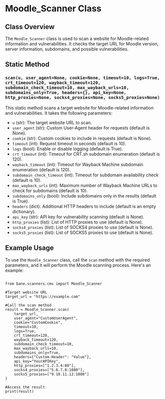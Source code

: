 <h1>Moodle_Scanner Class</h1>

<h2>Class Overview</h2>
<p>The <code>Moodle_Scanner</code> class is used to scan a website for Moodle-related information and vulnerabilities. It checks the target URL for Moodle version, server information, subdomains, and possible vulnerabilities.</p>

<h2>Static Method</h2>
<h3><code>scan(u, user_agent=None, cookie=None, timeout=10, logs=True, crt_timeout=120, wayback_timeout=120, subdomain_check_timeout=10, max_wayback_urls=10, subdomains_only=True, headers={}, api_key=None, http_proxies=None, socks4_proxies=None, socks5_proxies=None)</code></h3>
<p>This static method scans a target website for Moodle-related information and vulnerabilities. It takes the following parameters:</p>

<ul>
    <li><code>u</code> (str): The target website URL to scan.</li>
    <li><code>user_agent</code> (str): Custom User-Agent header for requests (default is None).</li>
    <li><code>cookie</code> (str): Custom cookies to include in requests (default is None).</li>
    <li><code>timeout</code> (int): Request timeout in seconds (default is 10).</li>
    <li><code>logs</code> (bool): Enable or disable logging (default is True).</li>
    <li><code>crt_timeout</code> (int): Timeout for CRT.sh subdomain enumeration (default is 120).</li>
    <li><code>wayback_timeout</code> (int): Timeout for Wayback Machine subdomain enumeration (default is 120).</li>
    <li><code>subdomain_check_timeout</code> (int): Timeout for subdomain availability check (default is 10).</li>
    <li><code>max_wayback_urls</code> (int): Maximum number of Wayback Machine URLs to check for subdomains (default is 10).</li>
    <li><code>subdomains_only</code> (bool): Include subdomains only in the results (default is True).</li>
    <li><code>headers</code> (dict): Additional HTTP headers to include (default is an empty dictionary).</li>
    <li><code>api_key</code> (str): API key for vulnerability scanning (default is None).</li>
    <li><code>http_proxies</code> (list): List of HTTP proxies to use (default is None).</li>
    <li><code>socks4_proxies</code> (list): List of SOCKS4 proxies to use (default is None).</li>
    <li><code>socks5_proxies</code> (list): List of SOCKS5 proxies to use (default is None).</li>
</ul>

<h2>Example Usage</h2>
<p>To use the <code>Moodle_Scanner</code> class, call the <code>scan</code> method with the required parameters, and it will perform the Moodle scanning process. Here's an example:</p>

<pre><code>
from bane.scanners.cms import Moodle_Scanner

#Target website URL
target_url = "https://example.com"

#Call the scan method
result = Moodle_Scanner.scan(
    target_url,
    user_agent="CustomUserAgent",
    cookie="CustomCookie",
    timeout=10,
    logs=True,
    crt_timeout=120,
    wayback_timeout=120,
    subdomain_check_timeout=10,
    max_wayback_urls=10,
    subdomains_only=True,
    headers={"Custom-Header": "Value"},
    api_key="YourAPIKey",
    http_proxies=["1.2.3.4:80"],
    socks4_proxies=["5.6.7.8:1080"],
    socks5_proxies=["9.10.11.12:1080"]
)

#Access the result
print(result)
</code></pre>
